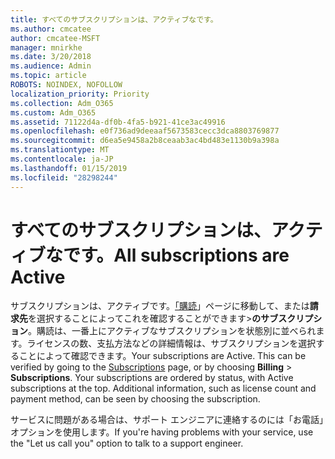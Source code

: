 ```yaml
---
title: すべてのサブスクリプションは、アクティブなです。
ms.author: cmcatee
author: cmcatee-MSFT
manager: mnirkhe
ms.date: 3/20/2018
ms.audience: Admin
ms.topic: article
ROBOTS: NOINDEX, NOFOLLOW
localization_priority: Priority
ms.collection: Adm_O365
ms.custom: Adm_O365
ms.assetid: 71122d4a-df0b-4fa5-b921-41ce3ac49916
ms.openlocfilehash: e0f736ad9deeaaf5673583cecc3dca8803769877
ms.sourcegitcommit: d6ea5e9458a2b8ceaab3ac4bd483e1130b9a398a
ms.translationtype: MT
ms.contentlocale: ja-JP
ms.lasthandoff: 01/15/2019
ms.locfileid: "28298244"
---
```

# <a name="all-subscriptions-are-active"></a><span data-ttu-id="f955c-102">すべてのサブスクリプションは、アクティブなです。</span><span class="sxs-lookup"><span data-stu-id="f955c-102">All subscriptions are Active</span></span>

<span data-ttu-id="f955c-p101">サブスクリプションは、アクティブです。[「購読](https://go.microsoft.com/fwlink/p/?linkid=842054)」ページに移動して、または**請求先**を選択することによってこれを確認することができます\>**のサブスクリプション**。購読は、一番上にアクティブなサブスクリプションを状態別に並べられます。ライセンスの数、支払方法などの詳細情報は、サブスクリプションを選択することによって確認できます。</span><span class="sxs-lookup"><span data-stu-id="f955c-p101">Your subscriptions are Active. This can be verified by going to the [Subscriptions](https://go.microsoft.com/fwlink/p/?linkid=842054) page, or by choosing **Billing** \> **Subscriptions**. Your subscriptions are ordered by status, with Active subscriptions at the top. Additional information, such as license count and payment method, can be seen by choosing the subscription.</span></span>
  
<span data-ttu-id="f955c-107">サービスに問題がある場合は、サポート エンジニアに連絡するのには「お電話」オプションを使用します。</span><span class="sxs-lookup"><span data-stu-id="f955c-107">If you're having problems with your service, use the "Let us call you" option to talk to a support engineer.</span></span>
  

